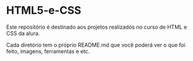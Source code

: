 # HTML5-e-CSS

<p>Este repositório é destinado aos projetos realizados no curso de HTML e CSS da alura.</p>
<p>Cada diretório tem o próprio README.md que você poderá ver o que foi feito, imagens, ferramentas e etc.</p>
